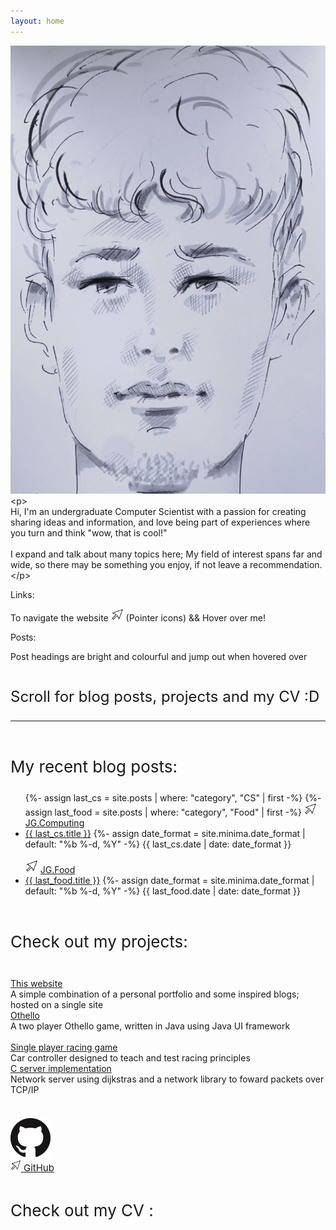 ```yaml
---
layout: home
---
```

<!-- Introductory paragraph -->
<div id="introduction">
    <!-- Introduction photo and small text -->
    <div class="row">
        <!-- First column with the image -->
        <div class="photo-container col-1">
            <img src="rootMedia/drawn-selfie.jpg" alt="Description of the image">
        </div>
        <!-- Second column with the description -->
        <div class="col-2">
            <div class="center-content secondary-text">&lt;<span class="html-tag">p</span>&gt;</div>
            Hi, I'm an undergraduate Computer Scientist with a passion for creating sharing ideas and information, and love being part of experiences where you turn and think "wow, that is cool!" 
            <br><br>
            I expand and talk about many topics here; My field of interest spans far and wide, so there may be something you enjoy, if not leave a recommendation.
            <div class="center-content secondary-text">&lt;<span class="html-tag">/p</span>&gt;</div>
        </div>
    </div>
    <!--- Information about site navigation -->
    <div id="SecondInfo">
        <p class="no-padding-paragraph">Links:</p>
            To navigate the website 
            <img src="/rootMedia/windows cursor.png" alt="cursor" style="width: 20px; height: 20px;"> (Pointer icons) && <a class="headertut">Hover over me!</a>
            <p class="no-padding-paragraph">Posts:</p>
        Post headings are bright and colourful and jump out when hovered over
    </div>
    <br>
    <!--- Page seperator--->
    <div id="ThirdInfo">
        <p class="center-content no-padding-paragraph" style="font-size:24px;">Scroll for blog posts, projects and my CV :D</p>
        <hr><br>
    </div>
</div>
<!-- Blog posts All posts are assigned to a group based on there category-->
<p class="no-padding-paragraph" style="font-size: 26px">My recent blog posts:</p> 
<div id="blog posts"  class="center-content">
    <ul class = "older-posts">
        {%- assign last_cs = site.posts | where: "category", "CS" | first -%}
        {%- assign last_food = site.posts | where: "category", "Food" | first -%}
        <img src="/rootMedia/windows cursor.png" alt="cursor" style="width: 20px; height: 20px;">
        <a class="no-padding-paragraph headertut" href="/Technology/">JG.Computing</a> 
        <li>
            <a class="post-link-tech" href="{{ last_cs.url }}">{{ last_cs.title }}</a>
            {%- assign date_format = site.minima.date_format | default: "%b %-d, %Y" -%}
            <span class="post-meta">{{ last_cs.date | date: date_format }}</span>
        </li>
        <br>
        <img src="/rootMedia/windows cursor.png" alt="cursor" style="width: 20px; height; 20px;">
        <a class="no-padding-paragraph headertut" href="/Food/">JG.Food</a> 
        <li>
            <a class="post-link-food" href="{{ last_food.url }}">{{ last_food.title }}</a>
            {%- assign date_format = site.minima.date_format | default: "%b %-d, %Y" -%}
            <span class="post-meta">{{ last_food.date | date: date_format }}</span>
        </li>
    </ul>
</div>
<br>
<!-- Projects -->
<p class="no-padding-paragraph" style="font-size: 26px">Check out my projects:</p>
<br> 
<div class="center-content">
    <!-- Website project  -->
    <div class="bordered-text center-content">
        <a class="no-padding-paragraph headertut" href="AboutMePage/about-website.html">This website</a><br>
        <span class="post-meta">A simple combination of a personal portfolio and some inspired blogs; hosted on a single site</span>
    </div>
    <!-- Othello Game project  -->
    <div class="bordered-text center-content">
        <a class="no-padding-paragraph headertut" href="AboutMePage/about-othello.html">Othello</a><br>
        <span class="post-meta">A two player Othello game, written in Java using Java UI framework </span>
    </div>
    <br>
    <!-- Car racing game-->
    <div class="bordered-text center-content">
        <a class="no-padding-paragraph headertut" href="AboutMePage/about-racing.html">Single player racing game</a><br>
        <span class="post-meta">Car controller designed to teach and test racing principles</span>
    </div>
    <!-- C server development -->
    <div class="bordered-text center-content">
        <a class="no-padding-paragraph headertut" href="AboutMePage/about-cserver.html">C server implementation</a><br>
        <span class="post-meta">Network server using dijkstras and a network library to foward packets over TCP/IP</span>
    </div>
    <br>
</div>

<!-- Github symbol -->
<div class="center-content">
    <p class="no-padding-paragraph" style="font-size: 20px"></p>
    <a href="https://github.com/jamesgammo">
        <picture>
        <source srcset="/rootMedia/github.png">
        <img src="/rootMedia/github.png">
        </picture>
        <br/>
        <img src="/rootMedia/windows cursor.png" alt="cursor" style="width: 17px; height; 17px;">
        <small class="headertut" style="font-size: 15px">GitHub</small>
    </a>
</div>

<!-- Content for CV -->
<div class="center-content">
    <br>
    <p class="no-padding-paragraph" style="font-size: 26px">Check out my CV     :</p>
    <object
        type="application/pdf"
        data="/rootMedia/JamesGammonCVPDF.pdf"
        width="800"
        height="700"
        class="center-content"
    >
    </object>
</div>
